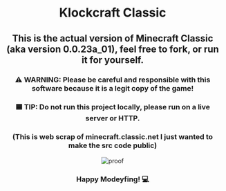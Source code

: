 <div align='center'>

# Klockcraft Classic
## This is the actual version of Minecraft Classic (aka version 0.0.23a_01), feel free to fork, or run it for yourself.
### ⚠️ WARNING: Please be careful and responsible with this software because it is a legit copy of the game!
### 🟦 TIP: Do not run this project locally, please run on a live server or HTTP.
### (This is web scrap of minecraft.classic.net I just wanted to make the src code public)
![proof](https://raw.githubusercontent.com/Klockcraft-Offical/.github/main/2023-11-02%20(1).png)
### Happy Modeyfing! 💻
